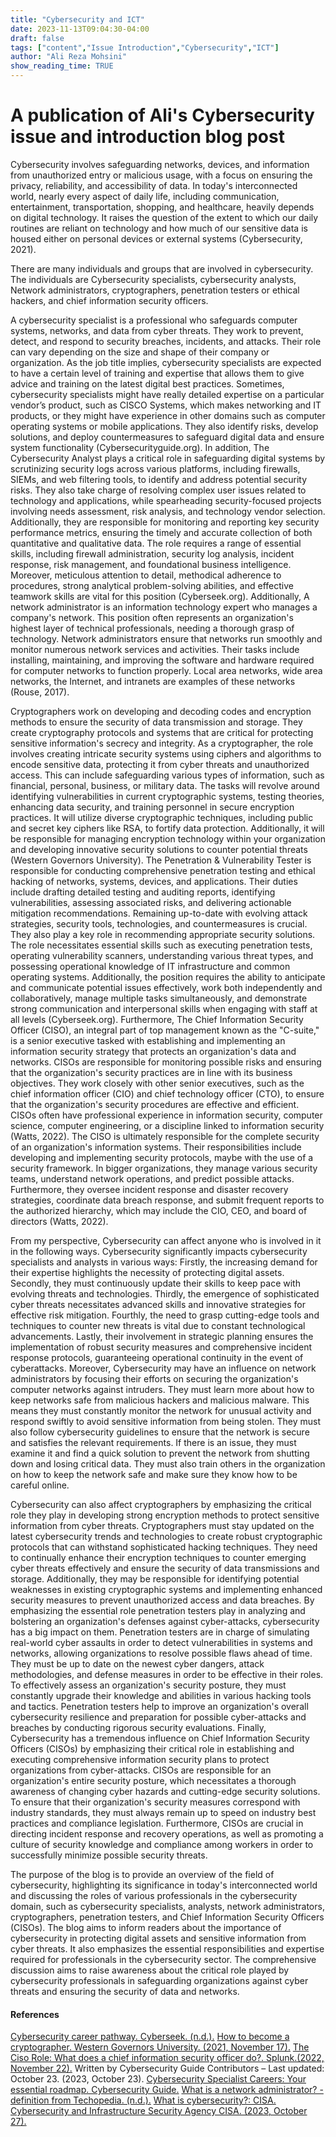 ```yaml
---
title: "Cybersecurity and ICT"
date: 2023-11-13T09:04:30-04:00
draft: false
tags: ["content","Issue Introduction","Cybersecurity","ICT"]
author: "Ali Reza Mohsini"
show_reading_time: TRUE
---
```


# A publication of Ali's Cybersecurity issue and introduction blog post

Cybersecurity involves safeguarding networks, devices, and information from unauthorized entry or malicious usage, with a focus on ensuring the privacy, reliability, and accessibility of data. In today's interconnected world, nearly every aspect of daily life, including communication, entertainment, transportation, shopping, and healthcare, heavily depends on digital technology. It raises the question of the extent to which our daily routines are reliant on technology and how much of our sensitive data is housed either on personal devices or external systems (Cybersecurity, 2021). 

There are many individuals and groups that are involved in cybersecurity. The individuals are Cybersecurity specialists, cybersecurity analysts, Network administrators, cryptographers, penetration testers or ethical hackers, and chief information security officers. 

A cybersecurity specialist is a professional who safeguards computer systems, networks, and data from cyber threats. They work to prevent, detect, and respond to security breaches, incidents, and attacks. Their role can vary depending on the size and shape of their company or organization. As the job title implies, cybersecurity specialists are expected to have a certain level of training and expertise that allows them to give advice and training on the latest digital best practices. Sometimes, cybersecurity specialists might have really detailed expertise on a particular vendor’s product, such as CISCO Systems, which makes networking and IT products, or they might have experience in other domains such as computer operating systems or mobile applications. They also identify risks, develop solutions, and deploy countermeasures to safeguard digital data and ensure system functionality (Cybersecurityguide.org). In addition, The Cybersecurity Analyst plays a critical role in safeguarding digital systems by scrutinizing security logs across various platforms, including firewalls, SIEMs, and web filtering tools, to identify and address potential security risks. They also take charge of resolving complex user issues related to technology and applications, while spearheading security-focused projects involving needs assessment, risk analysis, and technology vendor selection. Additionally, they are responsible for monitoring and reporting key security performance metrics, ensuring the timely and accurate collection of both quantitative and qualitative data. The role requires a range of essential skills, including firewall administration, security log analysis, incident response, risk management, and foundational business intelligence. Moreover, meticulous attention to detail, methodical adherence to procedures, strong analytical problem-solving abilities, and effective teamwork skills are vital for this position (Cyberseek.org). Additionally, A network administrator is an information technology expert who manages a company's network. This position often represents an organization's highest layer of technical professionals, needing a thorough grasp of technology. Network administrators ensure that networks run smoothly and monitor numerous network services and activities. Their tasks include installing, maintaining, and improving the software and hardware required for computer networks to function properly. Local area networks, wide area networks, the Internet, and intranets are examples of these networks (Rouse, 2017).

Cryptographers work on developing and decoding codes and encryption methods to ensure the security of data transmission and storage. They create cryptography protocols and systems that are critical for protecting sensitive information's secrecy and integrity.  As a cryptographer, the role involves creating intricate security systems using ciphers and algorithms to encode sensitive data, protecting it from cyber threats and unauthorized access. This can include safeguarding various types of information, such as financial, personal, business, or military data. The tasks will revolve around identifying vulnerabilities in current cryptographic systems, testing theories, enhancing data security, and training personnel in secure encryption practices. It will utilize diverse cryptographic techniques, including public and secret key ciphers like RSA, to fortify data protection. Additionally, it will be responsible for managing encryption technology within your organization and developing innovative security solutions to counter potential threats (Western Governors University). The Penetration & Vulnerability Tester is responsible for conducting comprehensive penetration testing and ethical hacking of networks, systems, devices, and applications. Their duties include drafting detailed testing and auditing reports, identifying vulnerabilities, assessing associated risks, and delivering actionable mitigation recommendations. Remaining up-to-date with evolving attack strategies, security tools, technologies, and countermeasures is crucial. They also play a key role in recommending appropriate security solutions. The role necessitates essential skills such as executing penetration tests, operating vulnerability scanners, understanding various threat types, and possessing operational knowledge of IT infrastructure and common operating systems. Additionally, the position requires the ability to anticipate and communicate potential issues effectively, work both independently and collaboratively, manage multiple tasks simultaneously, and demonstrate strong communication and interpersonal skills when engaging with staff at all levels (Cyberseek.org). Furthermore, The Chief Information Security Officer (CISO), an integral part of top management known as the "C-suite," is a senior executive tasked with establishing and implementing an information security strategy that protects an organization's data and networks. CISOs are responsible for monitoring possible risks and ensuring that the organization's security practices are in line with its business objectives. They work closely with other senior executives, such as the chief information officer (CIO) and chief technology officer (CTO), to ensure that the organization's security procedures are effective and efficient. CISOs often have professional experience in information security, computer science, computer engineering, or a discipline linked to information security (Watts, 2022). The CISO is ultimately responsible for the complete security of an organization's information systems. Their responsibilities include developing and implementing security protocols, maybe with the use of a security framework. In bigger organizations, they manage various security teams, understand network operations, and predict possible attacks. Furthermore, they oversee incident response and disaster recovery strategies, coordinate data breach response, and submit frequent reports to the authorized hierarchy, which may include the CIO, CEO, and board of directors (Watts, 2022). 

From my perspective, Cybersecurity can affect anyone who is involved in it in the following ways. Cybersecurity significantly impacts cybersecurity specialists and analysts in various ways: Firstly, the increasing demand for their expertise highlights the necessity of protecting digital assets. Secondly, they must continuously update their skills to keep pace with evolving threats and technologies. Thirdly, the emergence of sophisticated cyber threats necessitates advanced skills and innovative strategies for effective risk mitigation. Fourthly, the need to grasp cutting-edge tools and techniques to counter new threats is vital due to constant technological advancements. Lastly, their involvement in strategic planning ensures the implementation of robust security measures and comprehensive incident response protocols, guaranteeing operational continuity in the event of cyberattacks. Moreover, Cybersecurity may have an influence on network administrators by focusing their efforts on securing the organization's computer networks against intruders. They must learn more about how to keep networks safe from malicious hackers and malicious malware. This means they must constantly monitor the network for unusual activity and respond swiftly to avoid sensitive information from being stolen. They must also follow cybersecurity guidelines to ensure that the network is secure and satisfies the relevant requirements. If there is an issue, they must examine it and find a quick solution to prevent the network from shutting down and losing critical data. They must also train others in the organization on how to keep the network safe and make sure they know how to be careful online.

Cybersecurity can also affect cryptographers by emphasizing the critical role they play in developing strong encryption methods to protect sensitive information from cyber threats. Cryptographers must stay updated on the latest cybersecurity trends and technologies to create robust cryptographic protocols that can withstand sophisticated hacking techniques. They need to continually enhance their encryption techniques to counter emerging cyber threats effectively and ensure the security of data transmissions and storage. Additionally, they may be responsible for identifying potential weaknesses in existing cryptographic systems and implementing enhanced security measures to prevent unauthorized access and data breaches. By emphasizing the essential role penetration testers play in analyzing and bolstering an organization's defenses against cyber-attacks, cybersecurity has a big impact on them. Penetration testers are in charge of simulating real-world cyber assaults in order to detect vulnerabilities in systems and networks, allowing organizations to resolve possible flaws ahead of time. They must be up to date on the newest cyber dangers, attack methodologies, and defense measures in order to be effective in their roles. To effectively assess an organization's security posture, they must constantly upgrade their knowledge and abilities in various hacking tools and tactics. Penetration testers help to improve an organization's overall cybersecurity resilience and preparation for possible cyber-attacks and breaches by conducting rigorous security evaluations. Finally, Cybersecurity has a tremendous influence on Chief Information Security Officers (CISOs) by emphasizing their critical role in establishing and executing comprehensive information security plans to protect organizations from cyber-attacks. CISOs are responsible for an organization's entire security posture, which necessitates a thorough awareness of changing cyber hazards and cutting-edge security solutions. To ensure that their organization's security measures correspond with industry standards, they must always remain up to speed on industry best practices and compliance legislation. Furthermore, CISOs are crucial in directing incident response and recovery operations, as well as promoting a culture of security knowledge and compliance among workers in order to successfully minimize possible security threats.

The purpose of the blog is to provide an overview of the field of cybersecurity, highlighting its significance in today's interconnected world and discussing the roles of various professionals in the cybersecurity domain, such as cybersecurity specialists, analysts, network administrators, cryptographers, penetration testers, and Chief Information Security Officers (CISOs). The blog aims to inform readers about the importance of cybersecurity in protecting digital assets and sensitive information from cyber threats. It also emphasizes the essential responsibilities and expertise required for professionals in the cybersecurity sector. The comprehensive discussion aims to raise awareness about the critical role played by cybersecurity professionals in safeguarding organizations against cyber threats and ensuring the security of data and networks.

#### References
[Cybersecurity career pathway. Cyberseek. (n.d.).](https://www.cyberseek.org/pathway.html)
[How to become a cryptographer. Western Governors University. (2021, November 17).](https://www.wgu.edu/career-guide/information-technology/cryptographer-career.html#close) 
[The Ciso Role: What does a chief information security officer do?. Splunk.(2022, November 22).](https://www.splunk.com/en_us/blog/learn/chief-information-security-officer-ciso-role.html) 
Written by  Cybersecurity Guide Contributors – Last updated: October 23. (2023, October 23). [Cybersecurity Specialist Careers: Your essential roadmap. Cybersecurity Guide.](https://cybersecurityguide.org/careers/security-specialist/) 
[What is a network administrator? - definition from Techopedia. (n.d.).](https://www.techopedia.com/definition/8548/network-administrator) 
[What is cybersecurity?: CISA. Cybersecurity and Infrastructure Security Agency CISA. (2023, October 27).](https://www.cisa.gov/news-events/news/what-cybersecurity)


